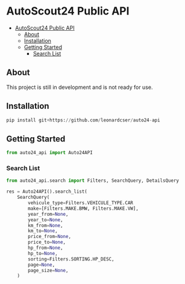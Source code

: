 # AutoScout24 Public API

- [AutoScout24 Public API](#autoscout24-public-api)
  - [About](#about)
  - [Installation](#installation)
  - [Getting Started](#getting-started)
    - [Search List](#search-list)

## About

This project is still in development and is not ready for use.

## Installation

```python
pip install git+https://github.com/leonardcser/auto24-api
```

## Getting Started

```python
from auto24_api import Auto24API
```

### Search List

```python
from auto24_api.search import Filters, SearchQuery, DetailsQuery

res = Auto24API().search_list(
    SearchQuery(
        vehicule_type=Filters.VEHICULE_TYPE.CAR
        make=[Filters.MAKE.BMW, Filters.MAKE.VW],
        year_from=None,
        year_to=None,
        km_from=None,
        km_to=None,
        price_from=None,
        price_to=None,
        hp_from=None,
        hp_to=None,
        sorting=Filters.SORTING.HP_DESC,
        page=None,
        page_size=None,
    )
```

